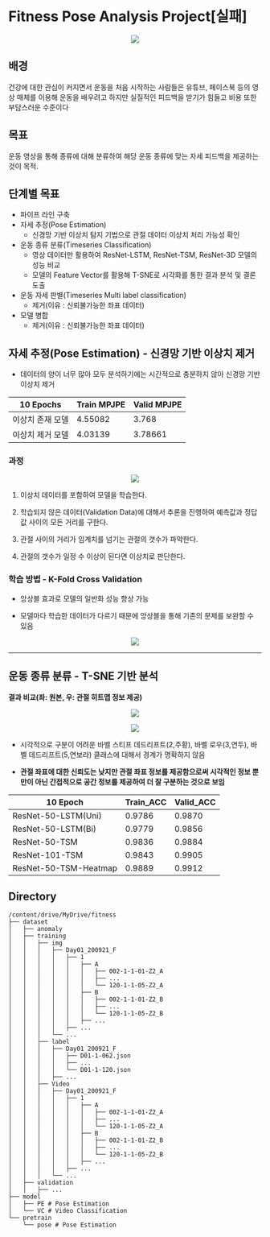 # Fitness Pose Analysis Project[실패]

<p align="center"><img src = './imgs/title.PNG'>

## 배경

건강에 대한 관심이 커지면서 운동을 처음 시작하는 사람들은 유튜브, 페이스북 등의 영상 매체를 이용해 운동을 배우려고 하지만 실질적인 피드백을 받기가 힘들고 비용 또한 부담스러운 수준이다

## 목표

운동 영상을 통해 종류에 대해 분류하여 해당 운동 종류에 맞는 자세 피드백을 제공하는 것이 목적.

## 단계별 목표

- 파이프 라인 구축
- 자세 추정(Pose Estimation)
    - 신경망 기반 이상치 탐지 기법으로 관절 데이터 이상치 처리 가능성 확인
- 운동 종류 분류(Timeseries Classification)
    - 영상 데이터만 활용하여 ResNet-LSTM, ResNet-TSM, ResNet-3D 모델의 성능 비교
    - 모델의 Feature Vector를 활용해 T-SNE로 시각화를 통한 결과 분석 및 결론 도출
- 운동 자세 판별(Timeseries Multi label classification)
    - 제거(이유 : 신뢰불가능한 좌표 데이터)
- 모델 병합
    - 제거(이유 : 신뢰불가능한 좌표 데이터)

## 자세 추정(Pose Estimation) - 신경망 기반 이상치 제거

- 데이터의 양이 너무 많아 모두 분석하기에는 시간적으로 충분하지 않아 신경망 기반 이상치 제거

|10 Epochs|Train MPJPE|Valid MPJPE|
|---|---|---|
|이상치 존재 모델|4.55082|3.768|
|이상치 제거 모델|4.03139|3.78661|

### 과정

<p align="center"><img src = './imgs/pose-anomaly.PNG'>

1. 이상치 데이터를 포함하여 모델을 학습한다.

2. 학습되지 않은 데이터(Validation Data)에 대해서 추론을 진행하여 예측값과 정답값 사이의 모든 거리를 구한다.

3. 관절 사이의 거리가 임계치를 넘기는 관절의 갯수가 파악한다.

4. 관절의 갯수가 일정 수 이상이 된다면 이상치로 판단한다.

### 학습 방법 - K-Fold Cross Validation

- 앙상블 효과로 모델의 일반화 성능 향상 가능

- 모델마다 학습한 데이터가 다르기 때문에 앙상블을 통해 기존의 문제를 보완할 수 있음

<p align="center"><img src = './imgs/cv.PNG'>

---

## 운동 종류 분류 - T-SNE 기반 분석

**결과 비교(좌: 원본, 우: 관절 히트맵 정보 제공)**
<p align="center"><img src = './imgs/input.PNG'>

<p align="center"><img src = './imgs/tsne.PNG'>

- 시각적으로 구분이 어려운 바벨 스티프 데드리프트(2,주황), 바벨 로우(3,연두), 바벨 데드리프트(5,연보라) 클래스에 대해서 경계가 명확하지 않음

- **관절 좌표에 대한 신뢰도는 낮지만 관절 좌표 정보를 제공함으로써 시각적인 정보 뿐만이 아닌 간접적으로 공간 정보를 제공하여 더 잘 구분하는 것으로 보임**

|10 Epoch|Train_ACC|Valid_ACC|
|---|---|---|
|ResNet-50-LSTM(Uni)|0.9786|0.9870|
|ResNet-50-LSTM(Bi)|0.9779|0.9856|
|ResNet-50-TSM|0.9836|0.9884|
|ResNet-101-TSM|0.9843|0.9905|
|ResNet-50-TSM-Heatmap|0.9889|0.9912|

## Directory

    /content/drive/MyDrive/fitness
    ├── dataset
    │   ├── anomaly
    │   ├── training
    │   │   ├── img
    │   │   │   ├── Day01_200921_F
    │   │   │   │   ├── 1
    │   │   │   │   │   ├── A
    │   │   │   │   │   │   ├── 002-1-1-01-Z2_A
    │   │   │   │   │   │   ├── ...
    │   │   │   │   │   │   └── 120-1-1-05-Z2_A
    │   │   │   │   │   ├── B
    │   │   │   │   │   │   ├── 002-1-1-01-Z2_B
    │   │   │   │   │   │   ├── ...
    │   │   │   │   │   │   └── 120-1-1-05-Z2_B
    │   │   │   │   │   ├── ...
    │   │   │   │   ├── ...
    │   │   │   └── ...
    │   │   ├── label
    │   │   │   ├── Day01_200921_F
    │   │   │   │   ├── D01-1-062.json
    │   │   │   │   ├── ...
    │   │   │   │   └── D01-1-120.json
    │   │   │   ├── ...
    │   │   ├── Video
    │   │   │   ├── Day01_200921_F
    │   │   │   │   ├── 1
    │   │   │   │   │   ├── A
    │   │   │   │   │   │   ├── 002-1-1-01-Z2_A
    │   │   │   │   │   │   ├── ...
    │   │   │   │   │   │   └── 120-1-1-05-Z2_A
    │   │   │   │   │   ├── B
    │   │   │   │   │   │   ├── 002-1-1-01-Z2_B
    │   │   │   │   │   │   ├── ...
    │   │   │   │   │   │   └── 120-1-1-05-Z2_B
    │   │   │   │   │   ├── ...
    │   │   │   │   ├── ...
    │   │   │   └── ...
    │   ├── validation
    │   │   ├── ...
    ├── model
    │   ├── PE # Pose Estimation 
    │   └── VC # Video Classification
    └── pretrain
        └── pose # Pose Estimation 
